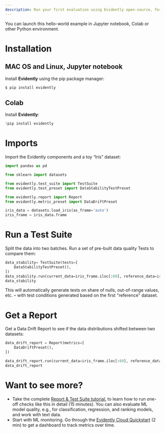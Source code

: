 ```yaml
---
description: Run your first evaluation using Evidently open-source, for tabular data.
---
```


You can launch this hello-world example in Jupyter notebook, Colab or other Python environment.

# Installation 

## MAC OS and Linux, Jupyter notebook

Install **Evidently** using the pip package manager:

```bash
$ pip install evidently
```

## Colab

Install **Evidently**:

```python
!pip install evidently
``` 

# Imports 

Import the Evidently components and a toy “Iris” dataset:

```python
import pandas as pd

from sklearn import datasets

from evidently.test_suite import TestSuite
from evidently.test_preset import DataStabilityTestPreset

from evidently.report import Report
from evidently.metric_preset import DataDriftPreset

iris_data = datasets.load_iris(as_frame='auto')
iris_frame = iris_data.frame
``` 

# Run a Test Suite

Split the data into two batches. Run a set of pre-built data quality Tests to compare them:

```python
data_stability= TestSuite(tests=[
    DataStabilityTestPreset(),
])
data_stability.run(current_data=iris_frame.iloc[:60], reference_data=iris_frame.iloc[60:], column_mapping=None)
data_stability 
```

This will automatically generate tests on share of nulls, out-of-range values, etc. – with test conditions generated based on the first "reference" dataset.

# Get a Report

Get a Data Drift Report to see if the data distributions shifted between two datasets:

```python
data_drift_report = Report(metrics=[
    DataDriftPreset(),
])

data_drift_report.run(current_data=iris_frame.iloc[:60], reference_data=iris_frame.iloc[60:], column_mapping=None)
data_drift_report
```

# Want to see more?

* Take the complete [Report & Test Suite tutorial.](tutorial.md) to learn how to run one-off checks like this in detail (15 minutes). You can also evaluate ML model quality, e.g., for classification, regression, and ranking models, and work with text data.
* Start with ML monitoring. Go through the [Evidently Cloud Quickstart](quickstart-cloud.md) (2 min) to get a dashboard to track metrics over time.
